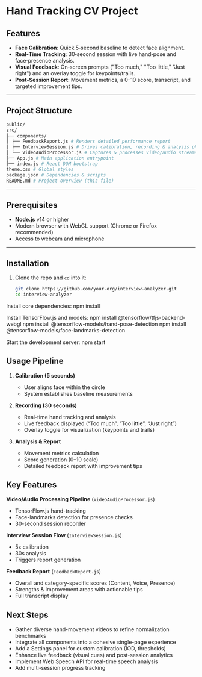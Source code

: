 # Hand Tracking CV Project

## Features

- **Face Calibration**: Quick 5‑second baseline to detect face alignment.  
- **Real‑Time Tracking**: 30‑second session with live hand‑pose and face‑presence analysis.  
- **Visual Feedback**: On‑screen prompts ("Too much," "Too little," "Just right") and an overlay toggle for keypoints/trails.  
- **Post‑Session Report**: Movement metrics, a 0–10 score, transcript, and targeted improvement tips.

---

## Project Structure

```bash
public/
src/
├── components/
│ ├── FeedbackReport.js # Renders detailed performance report
│ ├── InterviewSession.js # Drives calibration, recording & analysis phases
│ └── VideoAudioProcessor.js # Captures & processes video/audio streams
├── App.js # Main application entrypoint
├── index.js # React DOM bootstrap
theme.css # Global styles
package.json # Dependencies & scripts
README.md # Project overview (this file)
```

---

## Prerequisites

- **Node.js** v14 or higher  
- Modern browser with WebGL support (Chrome or Firefox recommended)  
- Access to webcam and microphone  

---

## Installation

1. Clone the repo and `cd` into it:
   ```bash
   git clone https://github.com/your-org/interview-analyzer.git
   cd interview-analyzer

Install core dependencies:
npm install

Install TensorFlow.js and models:
npm install @tensorflow/tfjs-backend-webgl
npm install @tensorflow-models/hand-pose-detection
npm install @tensorflow-models/face-landmarks-detection

Start the development server:
npm start

## Usage Pipeline

1. **Calibration (5 seconds)**  
   - User aligns face within the circle  
   - System establishes baseline measurements  

2. **Recording (30 seconds)**  
   - Real-time hand tracking and analysis  
   - Live feedback displayed (“Too much”, “Too little”, “Just right”)  
   - Overlay toggle for visualization (keypoints and trails)  

3. **Analysis & Report**  
   - Movement metrics calculation  
   - Score generation (0–10 scale)  
   - Detailed feedback report with improvement tips  

## Key Features

**Video/Audio Processing Pipeline** (`VideoAudioProcessor.js`)
- TensorFlow.js hand-tracking  
- Face-landmarks detection for presence checks  
- 30-second session recorder  

**Interview Session Flow** (`InterviewSession.js`)
- 5s calibration  
- 30s analysis  
- Triggers report generation  

**Feedback Report** (`FeedbackReport.js`)
- Overall and category-specific scores (Content, Voice, Presence)  
- Strengths & improvement areas with actionable tips  
- Full transcript display  

## Next Steps

- Gather diverse hand-movement videos to refine normalization benchmarks  
- Integrate all components into a cohesive single-page experience  
- Add a Settings panel for custom calibration (IOD, thresholds)  
- Enhance live feedback (visual cues) and post-session analytics  
- Implement Web Speech API for real-time speech analysis  
- Add multi-session progress tracking  
